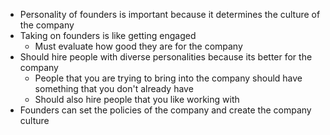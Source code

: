  - Personality of founders is important because it determines the culture of the company 
 - Taking on founders is like getting engaged 
	 - Must evaluate how good they are for the company 
- Should hire people with diverse personalities because its better for the company
	- People that you are trying to bring into the company should have something that you don't already have 
	- Should also hire people that you like working with 
- Founders can set the policies of the company and create the company culture 